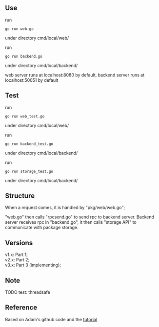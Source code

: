 ## Use
run
~~~~
go run web.go
~~~~
under directory cmd/local/web/    

run
~~~~
go run backend.go
~~~~
under directory cmd/local/backend/  

web server runs at localhost:8080 by default, backend server runs at localhost:50051 by default
## Test
run
~~~~
go run web_test.go
~~~~
under directory cmd/local/web/    

run
~~~~
go run backend_test.go
~~~~
under directory cmd/local/backend/   

run
~~~~
go run storage_test.go
~~~~
under directory cmd/local/backend/  


## Structure
  When a request comes, it is handled by "pkg/web/web.go";
  
  "web.go" then calls "rpcsend.go" to send rpc to backend server. Backend server receives rpc in "backend.go", it then calls "storage API" to communicate with package storage. 
      
## Versions
v1.x: Part 1;  
v2.x: Part 2;  
v3.x: Part 3 (implementing);   
## Note
TODO test: threadsafe

## Reference
  Based on Adam's github code and the [tutorial](astaxie.gitbooks.io/build-web-application-with-golang) 
